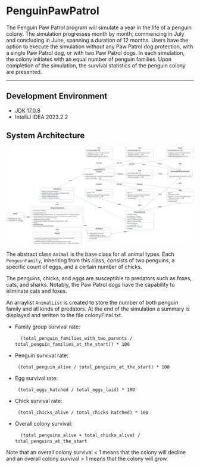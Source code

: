 # PenguinPawPatrol
The Penguin Paw Patrol program will simulate a year in the life of a penguin colony. The simulation progresses month by month, commencing in July and concluding in June, spanning a duration of 12 months. Users have the option to execute the simulation without any Paw Patrol dog protection, with a single Paw Patrol dog, or with two Paw Patrol dogs. In each simulation, the colony initiates with an equal number of penguin families. Upon completion of the simulation, the survival statistics of the penguin colony are presented.

---

## Development Environment
- JDK 17.0.8
- IntelliJ IDEA 2023.2.2


## System Architecture

<img alt="Class Diagram" src="/ClassDiagram.svg" title="Class Diagram" width="900"/>

The abstract class `Animal` is the base class for all animal types. Each `PenguinFamily`, inheriting from this class, consists of two penguins, a specific count of eggs, and a certain number of chicks. 

The penguins, chicks, and eggs are susceptible to predators such as foxes, cats, and sharks. Notably, the Paw Patrol dogs have the capability to eliminate cats and foxes.

An arraylist `AnimalList` is created to store the number of both penguin family and all kinds of predators. At the end of the simulation a summary is displayed and written to the file colonyFinal.txt.

- Family group survival rate:

        (total_penguin_families_with_two_parents / total_penguin_families_at_the_start)) * 100

- Penguin survival rate:

       (total_penguin_alive / total_penguins_at_the_start) * 100

- Egg survival rate:

       (total_eggs_hatched / total_eggs_laid) * 100

- Chick survival rate:

       (total_chicks_alive / total_chicks hatched) * 100

- Overall colony survival:

        (total_penguins_alive + total_chicks_alive) / total_penguins_at_the_start

Note that an overall colony survival < 1 means that the colony will decline and an overall colony survival > 1 means that the colony will grow.

